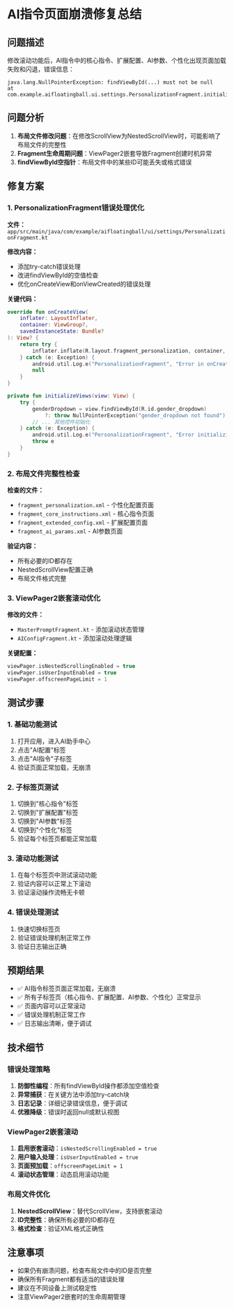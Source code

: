 # AI指令页面崩溃修复总结

## 问题描述
修改滚动功能后，AI指令中的核心指令、扩展配置、AI参数、个性化出现页面加载失败和闪退，错误信息：
```
java.lang.NullPointerException: findViewById(...) must not be null
at com.example.aifloatingball.ui.settings.PersonalizationFragment.initializeViews(PersonalizationFragment.kt:72)
```

## 问题分析
1. **布局文件修改问题**：在修改ScrollView为NestedScrollView时，可能影响了布局文件的完整性
2. **Fragment生命周期问题**：ViewPager2嵌套导致Fragment创建时机异常
3. **findViewById空指针**：布局文件中的某些ID可能丢失或格式错误

## 修复方案

### 1. PersonalizationFragment错误处理优化
**文件：** `app/src/main/java/com/example/aifloatingball/ui/settings/PersonalizationFragment.kt`

**修改内容：**
- 添加try-catch错误处理
- 改进findViewById的空值检查
- 优化onCreateView和onViewCreated的错误处理

**关键代码：**
```kotlin
override fun onCreateView(
    inflater: LayoutInflater,
    container: ViewGroup?,
    savedInstanceState: Bundle?
): View? {
    return try {
        inflater.inflate(R.layout.fragment_personalization, container, false)
    } catch (e: Exception) {
        android.util.Log.e("PersonalizationFragment", "Error in onCreateView", e)
        null
    }
}

private fun initializeViews(view: View) {
    try {
        genderDropdown = view.findViewById(R.id.gender_dropdown) 
            ?: throw NullPointerException("gender_dropdown not found")
        // ... 其他控件初始化
    } catch (e: Exception) {
        android.util.Log.e("PersonalizationFragment", "Error initializing views", e)
        throw e
    }
}
```

### 2. 布局文件完整性检查
**检查的文件：**
- `fragment_personalization.xml` - 个性化配置页面
- `fragment_core_instructions.xml` - 核心指令页面
- `fragment_extended_config.xml` - 扩展配置页面
- `fragment_ai_params.xml` - AI参数页面

**验证内容：**
- 所有必要的ID都存在
- NestedScrollView配置正确
- 布局文件格式完整

### 3. ViewPager2嵌套滚动优化
**修改的文件：**
- `MasterPromptFragment.kt` - 添加滚动状态管理
- `AIConfigFragment.kt` - 添加滚动处理逻辑

**关键配置：**
```kotlin
viewPager.isNestedScrollingEnabled = true
viewPager.isUserInputEnabled = true
viewPager.offscreenPageLimit = 1
```

## 测试步骤

### 1. 基础功能测试
1. 打开应用，进入AI助手中心
2. 点击"AI配置"标签
3. 点击"AI指令"子标签
4. 验证页面正常加载，无崩溃

### 2. 子标签页测试
1. 切换到"核心指令"标签
2. 切换到"扩展配置"标签
3. 切换到"AI参数"标签
4. 切换到"个性化"标签
5. 验证每个标签页都能正常加载

### 3. 滚动功能测试
1. 在每个标签页中测试滚动功能
2. 验证内容可以正常上下滚动
3. 验证滚动操作流畅无卡顿

### 4. 错误处理测试
1. 快速切换标签页
2. 验证错误处理机制正常工作
3. 验证日志输出正确

## 预期结果
- ✅ AI指令标签页面正常加载，无崩溃
- ✅ 所有子标签页（核心指令、扩展配置、AI参数、个性化）正常显示
- ✅ 页面内容可以正常滚动
- ✅ 错误处理机制正常工作
- ✅ 日志输出清晰，便于调试

## 技术细节

### 错误处理策略
1. **防御性编程**：所有findViewById操作都添加空值检查
2. **异常捕获**：在关键方法中添加try-catch块
3. **日志记录**：详细记录错误信息，便于调试
4. **优雅降级**：错误时返回null或默认视图

### ViewPager2嵌套滚动
1. **启用嵌套滚动**：`isNestedScrollingEnabled = true`
2. **用户输入处理**：`isUserInputEnabled = true`
3. **页面预加载**：`offscreenPageLimit = 1`
4. **滚动状态管理**：动态启用滚动功能

### 布局文件优化
1. **NestedScrollView**：替代ScrollView，支持嵌套滚动
2. **ID完整性**：确保所有必要的ID都存在
3. **格式检查**：验证XML格式正确性

## 注意事项
- 如果仍有崩溃问题，检查布局文件中的ID是否完整
- 确保所有Fragment都有适当的错误处理
- 建议在不同设备上测试稳定性
- 注意ViewPager2嵌套时的生命周期管理





